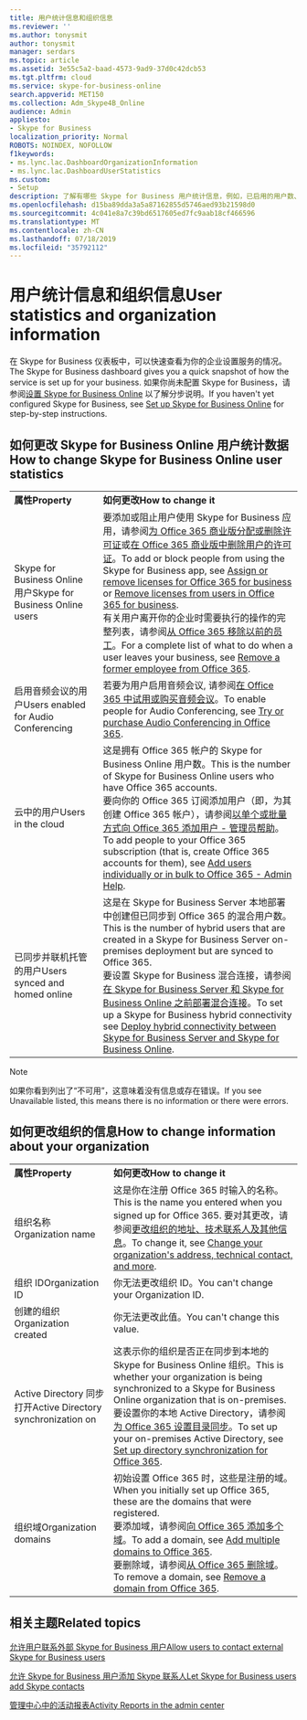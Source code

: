 ```yaml
---
title: 用户统计信息和组织信息
ms.reviewer: ''
ms.author: tonysmit
author: tonysmit
manager: serdars
ms.topic: article
ms.assetid: 3e55c5a2-baad-4573-9ad9-37d0c42dcb53
ms.tgt.pltfrm: cloud
ms.service: skype-for-business-online
search.appverid: MET150
ms.collection: Adm_Skype4B_Online
audience: Admin
appliesto:
- Skype for Business
localization_priority: Normal
ROBOTS: NOINDEX, NOFOLLOW
f1keywords:
- ms.lync.lac.DashboardOrganizationInformation
- ms.lync.lac.DashboardUserStatistics
ms.custom:
- Setup
description: 了解有哪些 Skype for Business 用户统计信息，例如，已启用的用户数、启用会议的用户数或已启用 Office 365 的用户数。
ms.openlocfilehash: d15ba89dda3a5a87162855d5746aed93b21598d0
ms.sourcegitcommit: 4c041e8a7c39bd6517605ed7fc9aab18cf466596
ms.translationtype: MT
ms.contentlocale: zh-CN
ms.lasthandoff: 07/18/2019
ms.locfileid: "35792112"
---
```

# <a name="user-statistics-and-organization-information"></a><span data-ttu-id="2287d-103">用户统计信息和组织信息</span><span class="sxs-lookup"><span data-stu-id="2287d-103">User statistics and organization information</span></span>

<span data-ttu-id="2287d-104">在 Skype for Business 仪表板中，可以快速查看为你的企业设置服务的情况。</span><span class="sxs-lookup"><span data-stu-id="2287d-104">The Skype for Business dashboard gives you a quick snapshot of how the service is set up for your business.</span></span> <span data-ttu-id="2287d-105">如果你尚未配置 Skype for Business，请参阅[设置 Skype for Business Online](set-up-skype-for-business-online.md) 以了解分步说明。</span><span class="sxs-lookup"><span data-stu-id="2287d-105">If you haven't yet configured Skype for Business, see [Set up Skype for Business Online](set-up-skype-for-business-online.md) for step-by-step instructions.</span></span>
  
## <a name="how-to-change-skype-for-business-online-user-statistics"></a><span data-ttu-id="2287d-106">如何更改 Skype for Business Online 用户统计数据</span><span class="sxs-lookup"><span data-stu-id="2287d-106">How to change Skype for Business Online user statistics</span></span>

|||
|:-----|:-----|
|<span data-ttu-id="2287d-107">**属性**</span><span class="sxs-lookup"><span data-stu-id="2287d-107">**Property**</span></span> <br/> |<span data-ttu-id="2287d-108">**如何更改**</span><span class="sxs-lookup"><span data-stu-id="2287d-108">**How to change it**</span></span> <br/> |
|<span data-ttu-id="2287d-109">Skype for Business Online 用户</span><span class="sxs-lookup"><span data-stu-id="2287d-109">Skype for Business Online users</span></span>  <br/> |<span data-ttu-id="2287d-110">要添加或阻止用户使用 Skype for Business 应用，请参阅[为 Office 365 商业版分配或删除许可证](https://support.office.com/article/997596b5-4173-4627-b915-36abac6786dc)或[在 Office 365 商业版中删除用户的许可证](https://support.office.com/article/9b497c85-d0a4-4735-80fa-d3565bc05bd1)。</span><span class="sxs-lookup"><span data-stu-id="2287d-110">To add or block people from using the Skype for Business app, see [Assign or remove licenses for Office 365 for business](https://support.office.com/article/997596b5-4173-4627-b915-36abac6786dc) or [Remove licenses from users in Office 365 for business](https://support.office.com/article/9b497c85-d0a4-4735-80fa-d3565bc05bd1).</span></span>  <br/> <span data-ttu-id="2287d-111">有关用户离开你的企业时需要执行的操作的完整列表，请参阅[从 Office 365 移除以前的员工](https://support.office.com/article/44d96212-4d90-4027-9aa9-a95eddb367d1)。</span><span class="sxs-lookup"><span data-stu-id="2287d-111">For a complete list of what to do when a user leaves your business, see [Remove a former employee from Office 365](https://support.office.com/article/44d96212-4d90-4027-9aa9-a95eddb367d1).</span></span>  <br/> |
|<span data-ttu-id="2287d-112">启用音频会议的用户</span><span class="sxs-lookup"><span data-stu-id="2287d-112">Users enabled for Audio Conferencing</span></span>  <br/> |<span data-ttu-id="2287d-113">若要为用户启用音频会议, 请参阅[在 Office 365 中试用或购买音频会议](../audio-conferencing-in-office-365/try-or-purchase-audio-conferencing-in-office-365.md)。</span><span class="sxs-lookup"><span data-stu-id="2287d-113">To enable people for Audio Conferencing, see [Try or purchase Audio Conferencing in Office 365](../audio-conferencing-in-office-365/try-or-purchase-audio-conferencing-in-office-365.md).</span></span>  <br/> |
|<span data-ttu-id="2287d-114">云中的用户</span><span class="sxs-lookup"><span data-stu-id="2287d-114">Users in the cloud</span></span>  <br/> |<span data-ttu-id="2287d-115">这是拥有 Office 365 帐户的 Skype for Business Online 用户数。</span><span class="sxs-lookup"><span data-stu-id="2287d-115">This is the number of Skype for Business Online users who have Office 365 accounts.</span></span>  <br/> <span data-ttu-id="2287d-116">要向你的 Office 365 订阅添加用户（即，为其创建 Office 365 帐户），请参阅[以单个或批量方式向 Office 365 添加用户 - 管理员帮助](https://support.office.com/article/1970f7d6-03b5-442f-b385-5880b9c256ec)。</span><span class="sxs-lookup"><span data-stu-id="2287d-116">To add people to your Office 365 subscription (that is, create Office 365 accounts for them), see [Add users individually or in bulk to Office 365 - Admin Help](https://support.office.com/article/1970f7d6-03b5-442f-b385-5880b9c256ec).</span></span>  <br/> |
|<span data-ttu-id="2287d-117">已同步并联机托管的用户</span><span class="sxs-lookup"><span data-stu-id="2287d-117">Users synced and homed online</span></span>  <br/> |<span data-ttu-id="2287d-118">这是在 Skype for Business Server 本地部署中创建但已同步到 Office 365 的混合用户数。</span><span class="sxs-lookup"><span data-stu-id="2287d-118">This is the number of hybrid users that are created in a Skype for Business Server on-premises deployment but are synced to Office 365.</span></span>  <br/> <span data-ttu-id="2287d-119">要设置 Skype for Business 混合连接，请参阅[在 Skype for Business Server 和 Skype for Business Online 之前部署混合连接](https://technet.microsoft.com/en-us/library/jj204669.aspx)。</span><span class="sxs-lookup"><span data-stu-id="2287d-119">To set up a Skype for Business hybrid connectivity see [Deploy hybrid connectivity between Skype for Business Server and Skype for Business Online](https://technet.microsoft.com/en-us/library/jj204669.aspx).</span></span>  <br/> |
   
> [!NOTE]
> <span data-ttu-id="2287d-120">如果你看到列出了“不可用”，这意味着没有信息或存在错误。</span><span class="sxs-lookup"><span data-stu-id="2287d-120">If you see Unavailable listed, this means there is no information or there were errors.</span></span> 
  
## <a name="how-to-change-information-about-your-organization"></a><span data-ttu-id="2287d-121">如何更改组织的信息</span><span class="sxs-lookup"><span data-stu-id="2287d-121">How to change information about your organization</span></span>

|||
|:-----|:-----|
|<span data-ttu-id="2287d-122">**属性**</span><span class="sxs-lookup"><span data-stu-id="2287d-122">**Property**</span></span> <br/> |<span data-ttu-id="2287d-123">**如何更改**</span><span class="sxs-lookup"><span data-stu-id="2287d-123">**How to change it**</span></span> <br/> |
|<span data-ttu-id="2287d-124">组织名称</span><span class="sxs-lookup"><span data-stu-id="2287d-124">Organization name</span></span>  <br/> |<span data-ttu-id="2287d-125">这是你在注册 Office 365 时输入的名称。</span><span class="sxs-lookup"><span data-stu-id="2287d-125">This is the name you entered when you signed up for Office 365.</span></span> <span data-ttu-id="2287d-126">要对其更改，请参阅[更改组织的地址、技术联系人及其他信息](https://support.office.com/article/a36e5a52-4df2-479e-bb97-9e67b8483e10)。</span><span class="sxs-lookup"><span data-stu-id="2287d-126">To change it, see [Change your organization's address, technical contact, and more](https://support.office.com/article/a36e5a52-4df2-479e-bb97-9e67b8483e10).</span></span>  <br/> |
|<span data-ttu-id="2287d-127">组织 ID</span><span class="sxs-lookup"><span data-stu-id="2287d-127">Organization ID</span></span>  <br/> |<span data-ttu-id="2287d-128">你无法更改组织 ID。</span><span class="sxs-lookup"><span data-stu-id="2287d-128">You can't change your Organization ID.</span></span>  <br/> |
|<span data-ttu-id="2287d-129">创建的组织</span><span class="sxs-lookup"><span data-stu-id="2287d-129">Organization created</span></span>  <br/> |<span data-ttu-id="2287d-130">你无法更改此值。</span><span class="sxs-lookup"><span data-stu-id="2287d-130">You can't change this value.</span></span>  <br/> |
|<span data-ttu-id="2287d-131">Active Directory 同步打开</span><span class="sxs-lookup"><span data-stu-id="2287d-131">Active Directory synchronization on</span></span>  <br/> |<span data-ttu-id="2287d-132">这表示你的组织是否正在同步到本地的 Skype for Business Online 组织。</span><span class="sxs-lookup"><span data-stu-id="2287d-132">This is whether your organization is being synchronized to a Skype for Business Online organization that is on-premises.</span></span>  <br/> <span data-ttu-id="2287d-133">要设置你的本地 Active Directory，请参阅[为 Office 365 设置目录同步](https://support.office.com/article/1b3b5318-6977-42ed-b5c7-96fa74b08846)。</span><span class="sxs-lookup"><span data-stu-id="2287d-133">To set up your on-premises Active Directory, see [Set up directory synchronization for Office 365](https://support.office.com/article/1b3b5318-6977-42ed-b5c7-96fa74b08846).</span></span>  <br/> |
|<span data-ttu-id="2287d-134">组织域</span><span class="sxs-lookup"><span data-stu-id="2287d-134">Organization domains</span></span>  <br/> |<span data-ttu-id="2287d-135">初始设置 Office 365 时，这些是注册的域。</span><span class="sxs-lookup"><span data-stu-id="2287d-135">When you initially set up Office 365, these are the domains that were registered.</span></span>  <br/> <span data-ttu-id="2287d-136">要添加域，请参阅[向 Office 365 添加多个域](https://support.office.com/article/2d2fa996-b760-411d-a5cc-190d63f13207)。</span><span class="sxs-lookup"><span data-stu-id="2287d-136">To add a domain, see [Add multiple domains to Office 365](https://support.office.com/article/2d2fa996-b760-411d-a5cc-190d63f13207).</span></span>  <br/> <span data-ttu-id="2287d-137">要删除域，请参阅[从 Office 365 删除域](https://support.office.com/article/f09696b2-8c29-4588-a08b-b333da19810c)。</span><span class="sxs-lookup"><span data-stu-id="2287d-137">To remove a domain, see [Remove a domain from Office 365](https://support.office.com/article/f09696b2-8c29-4588-a08b-b333da19810c).</span></span>  <br/> |
   
## <a name="related-topics"></a><span data-ttu-id="2287d-138">相关主题</span><span class="sxs-lookup"><span data-stu-id="2287d-138">Related topics</span></span>
[<span data-ttu-id="2287d-139">允许用户联系外部 Skype for Business 用户</span><span class="sxs-lookup"><span data-stu-id="2287d-139">Allow users to contact external Skype for Business users</span></span>](allow-users-to-contact-external-skype-for-business-users.md)

[<span data-ttu-id="2287d-140">允许 Skype for Business 用户添加 Skype 联系人</span><span class="sxs-lookup"><span data-stu-id="2287d-140">Let Skype for Business users add Skype contacts</span></span>](let-skype-for-business-users-add-skype-contacts.md)

[<span data-ttu-id="2287d-141">管理中心中的活动报表</span><span class="sxs-lookup"><span data-stu-id="2287d-141">Activity Reports in the admin center</span></span>](https://support.office.com/article/0d6dfb17-8582-4172-a9a9-aed798150263)

  
 
